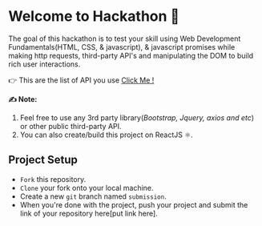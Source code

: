 # Welcome to Hackathon 👋  
The goal of this hackathon is to test your skill using Web Development Fundamentals(HTML, CSS, & javascript), & javascript promises while making http requests, third-party API's and manipulating the DOM to build rich user interactions.

👉 This are the list of API you use [Click Me !](https://github.com/public-apis/public-apis)

**✍️  Note:** 

 1. Feel free to use any 3rd party library(*Bootstrap, Jquery, axios and etc*) or other  public third-party API.
 2. You can also create/build this project on ReactJS ⚛️.
 
## Project Setup 

-   `Fork`  this repository.
-   `Clone`  your fork onto your local machine.
-   Create a new  `git`  branch named  `submission`.
-   When you're done with the project, push your project and submit the link of your repository here[put link here].

